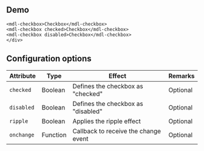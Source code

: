 ## Demo

```html_demo
<mdl-checkbox>Checkbox</mdl-checkbox>
<mdl-checkbox checked>Checkbox</mdl-checkbox>
<mdl-checkbox disabled>Checkbox</mdl-checkbox>
</div>
```

## Configuration options

| Attribute | Type | Effect | Remarks |
|-----------|------|--------|---------|
| `checked` | Boolean | Defines the checkbox as "checked"  | Optional |
| `disabled` | Boolean | Defines the checkbox as "disabled" | Optional |
| `ripple` | Boolean | Applies the ripple effect | Optional |
| `onchange` | Function | Callback to receive the change event | Optional |
